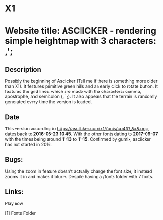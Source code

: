 # X1 
# Website title: ASCIICKER - rendering simple heightmap with 3 characters: ,';

## Description
Possibly the beginning of Asciicker (Tell me if there is something more older than X1). It features primitive green hills and an early click to rotate button. It features the grid lines, which are made with the characters: comma, apostrophe, and semicolon (**, ’ ;**). It also appears that the terrain is randomly generated every time the version is loaded.

## Date
This version according to https://asciicker.com/x1/fonts/cp437_8x8.png, dates back to **2016-03-23 10:45**. With the other fonts dating to **2017-09-07** with the times being around **11:13** to **11:15**. Confirmed by gumix, asciicker has not started in 2016.

## Bugs:
Using the zoom in feature doesn’t actually change the font size, it instead zooms it in and makes it blurry. Despite having a /fonts folder with 7 fonts.

## Links:
Play now

[1] Fonts Folder

